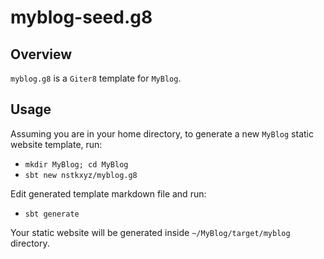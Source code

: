# myblog-seed.g8

## Overview

`myblog.g8` is a `Giter8` template for `MyBlog`.

## Usage

Assuming you are in your home directory, to generate a new `MyBlog` static website template, run:
- `mkdir MyBlog; cd MyBlog`
- `sbt new nstkxyz/myblog.g8`

Edit generated template markdown file and run:
- `sbt generate`

Your static website will be generated inside `~/MyBlog/target/myblog` directory.
